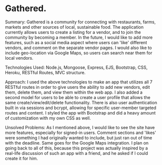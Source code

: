 # Gathered.

Summary: Gathered is a community for connecting with restaurants, farms, markets and other sources of local, sustainable food. The application currently allows users to create a listing for a vendor, and to join the community by becoming a member. In the future, I would like to add more features, such as a social media aspect where users can 'like' different vendors, and comment on the separate vendor pages. I would also like to include geo-location via Google Maps, so users can search near them for local vendors.

Technologies Used: Node.js, Mongoose, Express, EJS, Bootstrap, CSS, Heroku, RESTful Routes, MVC structure.

Approach: I used the above technologies to make an app that utilizes all 7 RESTful routes in order to give users the ability to add new vendors, edit them, delete them, and view them within the web app. I also added a second model for users to be able to create a user profile that allows the same create/view/edit/delete functionality. There is also user authentication built in via sessions and bcrypt, allowing for specific user-member targeted routes and content. I styled the app with Bootstrap and did a heavy amount of customization with my own CSS as well.

Unsolved Problems: As I mentioned above, I would like to see the site have more features, especially for signed-in users. Comment sections and 'likes' were something I had originally wanted to include, but just ran out of time with the deadline. Same goes for the Google Maps integration. I plan on going back to all of this, because this project was actually inspired by a real-life discussion of such an app with a friend, and he asked if I could create it for him.
